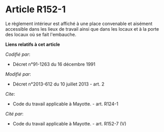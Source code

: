 # Article R152-1

Le règlement intérieur est affiché à une place convenable et aisément accessible dans les lieux de travail ainsi que dans les
locaux et à la porte des locaux où se fait l'embauche.

**Liens relatifs à cet article**

_Codifié par_:

  - Décret n°91-1263 du 16 décembre 1991

_Modifié par_:

  - Décret n°2013-612 du 10 juillet 2013 - art. 2

_Cite_:

  - Code du travail applicable à Mayotte. - art. R124-1

_Cité par_:

  - Code du travail applicable à Mayotte. - art. R152-7 (V)
